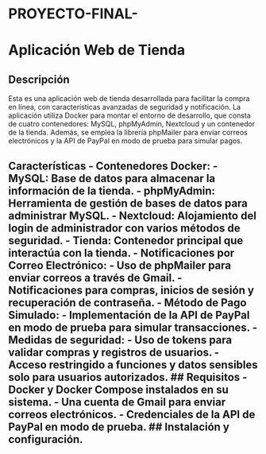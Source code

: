 # PROYECTO-FINAL-
 # Aplicación Web de Tienda 
 ## Descripción 
Esta es una aplicación web de tienda desarrollada para facilitar la compra en línea, con características avanzadas de seguridad y notificación. La aplicación utiliza Docker para montar el entorno de desarrollo, que consta de cuatro contenedores: MySQL, phpMyAdmin, Nextcloud y un contenedor de la tienda. Además, se emplea la librería phpMailer para enviar correos electrónicos y la API de PayPal en modo de prueba para simular pagos. 
## Características - **Contenedores Docker:** - **MySQL:** Base de datos para almacenar la información de la tienda. - **phpMyAdmin:** Herramienta de gestión de bases de datos para administrar MySQL. - **Nextcloud:** Alojamiento del login de administrador con varios métodos de seguridad. - **Tienda:** Contenedor principal que interactúa con la tienda. - **Notificaciones por Correo Electrónico:** - Uso de phpMailer para enviar correos a través de Gmail. - Notificaciones para compras, inicios de sesión y recuperación de contraseña. - **Método de Pago Simulado:** - Implementación de la API de PayPal en modo de prueba para simular transacciones. - **Medidas de seguridad:** - Uso de tokens para validar compras y registros de usuarios. - Acceso restringido a funciones y datos sensibles solo para usuarios autorizados. ## Requisitos - Docker y Docker Compose instalados en su sistema. - Una cuenta de Gmail para enviar correos electrónicos. - Credenciales de la API de PayPal en modo de prueba. ## Instalación y configuración.
